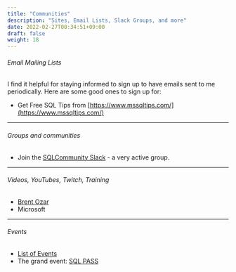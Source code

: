```yaml
---
title: "Communities"
description: "Sites, Email Lists, Slack Groups, and more"
date: 2022-02-27T00:34:51+09:00
draft: false
weight: 18
---
```


###### Email Mailing Lists

I find it helpful for staying informed to sign up to have emails sent to me periodically.  Here are some good ones to sign up for:

* Get Free SQL Tips from [https://www.mssqltips.com/](https://www.mssqltips.com/)

----

###### Groups and communities

* Join the [SQLCommunity Slack](https://sqlcommunity.slack.com/) - a very active group.

----

###### Videos, YouTubes, Twitch, Training

* [Brent Ozar](https://www.brentozar.com/training/live/)
* Microsoft

----

###### Events
* [List of Events](https://sqlsaturday.com/)
* The grand event: [SQL PASS](https://passdatacommunitysummit.com/)